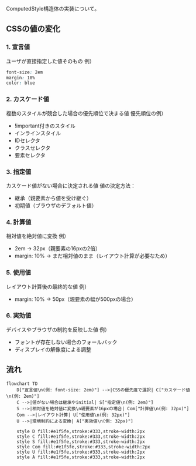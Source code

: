 
ComputedStyle構造体の実装について。

## CSSの値の変化

### 1. 宣言値

ユーザが直接指定した値そのもの
例）

```css
font-size: 2em
margin: 10%
color: blue
```

### 2. カスケード値

複数のスタイルが競合した場合の優先順位で決まる値
優先順位の例）

- !important付きのスタイル
- インラインスタイル
- IDセレクタ
- クラスセレクタ
- 要素セレクタ

### 3. 指定値

カスケード値がない場合に決定される値
値の決定方法：

- 継承（親要素から値を受け継ぐ）
- 初期値（ブラウザのデフォルト値）

### 4. 計算値

相対値を絶対値に変換
例）

- 2em → 32px（親要素の16pxの2倍）
- margin: 10% → まだ相対値のまま（レイアウト計算が必要なため）

### 5. 使用値

レイアウト計算後の最終的な値
例）

- margin: 10% → 50px（親要素の幅が500pxの場合）

### 6. 実効値

デバイスやブラウザの制約を反映した値
例）

- フォントが存在しない場合のフォールバック
- ディスプレイの解像度による調整

## 流れ

```mermaid
flowchart TD
    D["宣言値\n(例: font-size: 2em)"] -->|CSSの優先度で選択| C["カスケード値\n(例: 2em)"]
    C -->|値がない場合は継承やinitial| S["指定値\n(例: 2em)"]
    S -->|相対値を絶対値に変換\n親要素が16pxの場合| Com["計算値\n(例: 32px)"]
    Com -->|レイアウト計算| U["使用値\n(例: 32px)"]
    U -->|環境制約による変換| A["実効値\n(例: 32px)"]

    style D fill:#e1f5fe,stroke:#333,stroke-width:2px
    style C fill:#e1f5fe,stroke:#333,stroke-width:2px
    style S fill:#e1f5fe,stroke:#333,stroke-width:2px
    style Com fill:#e1f5fe,stroke:#333,stroke-width:2px
    style U fill:#e1f5fe,stroke:#333,stroke-width:2px
    style A fill:#e1f5fe,stroke:#333,stroke-width:2px
```

